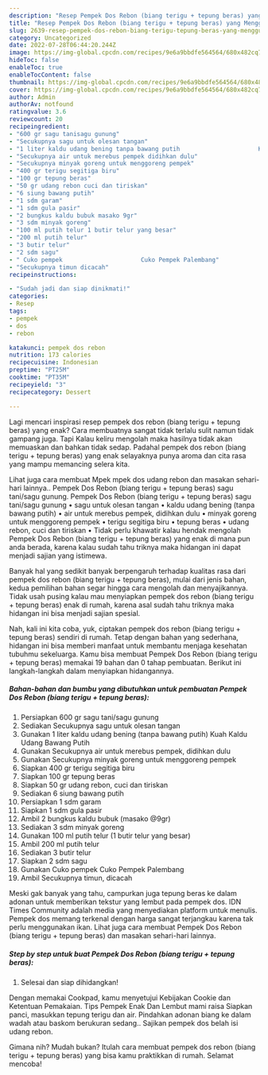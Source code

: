 ```yaml
---
description: "Resep Pempek Dos Rebon (biang terigu + tepung beras) yang Menggugah Selera, Buat Buka Puasa Bikin Ngiler"
title: "Resep Pempek Dos Rebon (biang terigu + tepung beras) yang Menggugah Selera, Buat Buka Puasa Bikin Ngiler"
slug: 2639-resep-pempek-dos-rebon-biang-terigu-tepung-beras-yang-menggugah-selera-buat-buka-puasa-bikin-ngiler
category: Uncategorized
date: 2022-07-28T06:44:20.244Z
image: https://img-global.cpcdn.com/recipes/9e6a9bbdfe564564/680x482cq70/pempek-dos-rebon-biang-terigu-tepung-beras-foto-resep-utama.jpg
hideToc: false
enableToc: true
enableTocContent: false
thumbnail: https://img-global.cpcdn.com/recipes/9e6a9bbdfe564564/680x482cq70/pempek-dos-rebon-biang-terigu-tepung-beras-foto-resep-utama.jpg
cover: https://img-global.cpcdn.com/recipes/9e6a9bbdfe564564/680x482cq70/pempek-dos-rebon-biang-terigu-tepung-beras-foto-resep-utama.jpg
author: Admin
authorAv: notfound
ratingvalue: 3.6
reviewcount: 20
recipeingredient:
- "600 gr sagu tanisagu gunung"
- "Secukupnya sagu untuk olesan tangan"
- "1 liter kaldu udang bening tanpa bawang putih                      Kuah Kaldu Udang Bawang Putih"
- "Secukupnya air untuk merebus pempek didihkan dulu"
- "Secukupnya minyak goreng untuk menggoreng pempek"
- "400 gr terigu segitiga biru"
- "100 gr tepung beras"
- "50 gr udang rebon cuci dan tiriskan"
- "6 siung bawang putih"
- "1 sdm garam"
- "1 sdm gula pasir"
- "2 bungkus kaldu bubuk masako 9gr"
- "3 sdm minyak goreng"
- "100 ml putih telur 1 butir telur yang besar"
- "200 ml putih telur"
- "3 butir telur"
- "2 sdm sagu"
- " Cuko pempek                      Cuko Pempek Palembang"
- "Secukupnya timun dicacah"
recipeinstructions:

- "Sudah jadi dan siap dinikmati!"
categories:
- Resep
tags:
- pempek
- dos
- rebon

katakunci: pempek dos rebon 
nutrition: 173 calories
recipecuisine: Indonesian
preptime: "PT25M"
cooktime: "PT35M"
recipeyield: "3"
recipecategory: Dessert

---
```



Lagi mencari inspirasi resep pempek dos rebon (biang terigu + tepung beras) yang enak? Cara membuatnya sangat tidak terlalu sulit namun tidak gampang juga. Tapi Kalau keliru mengolah maka hasilnya tidak akan memuaskan dan bahkan tidak sedap. Padahal pempek dos rebon (biang terigu + tepung beras) yang enak selayaknya punya aroma dan cita rasa yang mampu memancing selera kita.


Lihat juga cara membuat Mpek mpek dos udang rebon dan masakan sehari-hari lainnya.. Pempek Dos Rebon (biang terigu + tepung beras) sagu tani/sagu gunung. Pempek Dos Rebon (biang terigu + tepung beras) sagu tani/sagu gunung • sagu untuk olesan tangan • kaldu udang bening (tanpa bawang putih) • air untuk merebus pempek, didihkan dulu • minyak goreng untuk menggoreng pempek • terigu segitiga biru • tepung beras • udang rebon, cuci dan tiriskan • Tidak perlu khawatir kalau hendak mengolah Pempek Dos Rebon (biang terigu + tepung beras) yang enak di mana pun anda berada, karena kalau sudah tahu triknya maka hidangan ini dapat menjadi sajian yang istimewa.

Banyak hal yang sedikit banyak berpengaruh terhadap kualitas rasa dari pempek dos rebon (biang terigu + tepung beras), mulai dari jenis bahan, kedua pemilihan bahan segar hingga cara mengolah dan menyajikannya. Tidak usah pusing kalau mau menyiapkan pempek dos rebon (biang terigu + tepung beras) enak di rumah, karena asal sudah tahu triknya maka hidangan ini bisa menjadi sajian spesial.


Nah, kali ini kita coba, yuk, ciptakan pempek dos rebon (biang terigu + tepung beras) sendiri di rumah. Tetap dengan bahan yang sederhana, hidangan ini bisa memberi manfaat untuk membantu menjaga kesehatan tubuhmu sekeluarga. Kamu bisa membuat Pempek Dos Rebon (biang terigu + tepung beras) memakai 19 bahan dan 0 tahap pembuatan. Berikut ini langkah-langkah dalam menyiapkan hidangannya.

<!--inarticleads1-->

##### Bahan-bahan dan bumbu yang dibutuhkan untuk pembuatan Pempek Dos Rebon (biang terigu + tepung beras):

1. Persiapkan 600 gr sagu tani/sagu gunung
1. Sediakan Secukupnya sagu untuk olesan tangan
1. Gunakan 1 liter kaldu udang bening (tanpa bawang putih)                      Kuah Kaldu Udang Bawang Putih
1. Gunakan Secukupnya air untuk merebus pempek, didihkan dulu
1. Gunakan Secukupnya minyak goreng untuk menggoreng pempek
1. Siapkan 400 gr terigu segitiga biru
1. Siapkan 100 gr tepung beras
1. Siapkan 50 gr udang rebon, cuci dan tiriskan
1. Sediakan 6 siung bawang putih
1. Persiapkan 1 sdm garam
1. Siapkan 1 sdm gula pasir
1. Ambil 2 bungkus kaldu bubuk (masako @9gr)
1. Sediakan 3 sdm minyak goreng
1. Gunakan 100 ml putih telur (1 butir telur yang besar)
1. Ambil 200 ml putih telur
1. Sediakan 3 butir telur
1. Siapkan 2 sdm sagu
1. Gunakan  Cuko pempek                      Cuko Pempek Palembang
1. Ambil Secukupnya timun, dicacah


Meski gak banyak yang tahu, campurkan juga tepung beras ke dalam adonan untuk memberikan tekstur yang lembut pada pempek dos. IDN Times Community adalah media yang menyediakan platform untuk menulis. Pempek dos memang terkenal dengan harga sangat terjangkau karena tak perlu menggunakan ikan. Lihat juga cara membuat Pempek Dos Rebon (biang terigu + tepung beras) dan masakan sehari-hari lainnya. 

<!--inarticleads2-->

##### Step by step untuk buat Pempek Dos Rebon (biang terigu + tepung beras):


1. Selesai dan siap dihidangkan!

Dengan memakai Cookpad, kamu menyetujui Kebijakan Cookie dan Ketentuan Pemakaian. Tips Pempek Enak Dan Lembut mami raisa Siapkan panci, masukkan tepung terigu dan air. Pindahkan adonan biang ke dalam wadah atau baskom berukuran sedang.. Sajikan pempek dos belah isi udang rebon. 

Gimana nih? Mudah bukan? Itulah cara membuat pempek dos rebon (biang terigu + tepung beras) yang bisa kamu praktikkan di rumah. Selamat mencoba!
